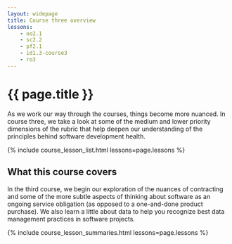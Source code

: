 ```yaml
---
layout: widepage
title: Course three overview
lessons:
    - oo2.1
    - sc2.2
    - pf2.1
    - id1.3-course3
    - ro3
---
```


# {{ page.title }}

 As we work our way through the courses, things become more nuanced. In course three, we take a look at some of the medium and lower priority dimensions of the rubric that help deepen our understanding of the principles behind software development health. 

{% include course_lesson_list.html lessons=page.lessons %}

## What this course covers

In the third course, we begin our exploration of the nuances of contracting and some of the more subtle aspects of thinking about software as an ongoing service obligation (as opposed to a one-and-done product purchase). We also learn a little about data to help you recognize best data management practices in software projects.

{% include course_lesson_summaries.html lessons=page.lessons %}
